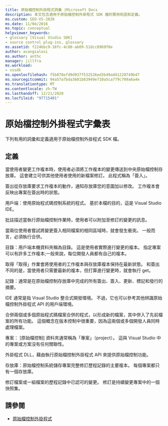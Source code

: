```yaml
---
title: 原始檔控制外掛程式詞彙 |Microsoft Docs
description: 本文包含適用于原始檔控制外掛程式 SDK 檔的實用術語和定義。
ms.custom: SEO-VS-2020
ms.date: 11/04/2016
ms.topic: conceptual
helpviewer_keywords:
- glossary [Visual Studio SDK]
- source control plug-ins, glossary
ms.assetid: f224bbc9-38fc-4c80-ab09-51dcc8969f8e
author: acangialosi
ms.author: anthc
manager: jillfra
ms.workload:
- vssdk
ms.openlocfilehash: f5b878efd9d937f532526ed3b49ad41228749b47
ms.sourcegitcommit: 94a57a7bda3601b83949e710a5ca779c709a6a4e
ms.translationtype: MT
ms.contentlocale: zh-TW
ms.lasthandoff: 12/21/2020
ms.locfileid: "97715401"
---
```

# <a name="source-control-plug-in-glossary"></a>原始檔控制外掛程式字彙表
下列有用的詞彙和定義適用于原始檔控制外掛程式 SDK 檔。

## <a name="definitions"></a>定義
 當使用者變更工作複本時，使用者必須將工作複本的變更傳送到中央原始檔控制存放庫。 這會建立可供其他使用者使用的新檔案修訂。 此程式稱為「簽入」。

 簽出從存放庫要求工作複本的動作，通知存放庫您的意圖加以修改。 工作複本會反映出專案在簽出時的狀態。

 用戶端：使用原始程式碼控制系統的程式。 基於本檔的目的，這是 Visual Studio IDE。

 批註描述當執行原始檔控制作業時，使用者可以附加至修訂的變更的訊息。

 當兩位使用者嘗試將變更簽入相同檔案的相同區域時，就會發生衝突。 一般而言，必須執行合併。

 目錄：用戶端本機資料夾稱為目錄。 這是使用者實際進行變更的複本。 指定專案可以有許多工作複本;一般來說，每位開發人員都有自己的複本。

 取得「取得」作業會將使用者的工作複本與存放庫複本保持在最新狀態。 和簽出不同的是，當使用者只需要最新的複本，但打算進行變更時，就會執行 get。

 記錄：通常是在原始檔控制存放庫中完成的所有簽出、簽入、更新、標記和發行的摘要。

 IDE 通常是指 Visual Studio 整合式開發環境。 不過，它也可以參考其他辨識原始檔控制外掛程式 API 的用戶端環境。

 合併兩個或多個原始程式碼檔案合併的程式，以形成新的檔案，其中併入了先前檔案的所有功能。 這個概念在版本控制中很重要，因為這兩個或多個開發人員同時處理檔案。

 專案： [原始檔控制] 資料夾通常稱為「專案」（project）。 這與 Visual Studio 中的專案或方案沒有任何關聯性。

 外掛程式 DLL，藉由執行原始檔控制外掛程式 API 來提供原始檔控制功能。

 存放庫：原始檔控制系統儲存專案完整修訂歷程記錄的主要複本。 每個專案都只有一個存放庫。

 修訂檔案或一組檔案的歷程記錄中已認可的變更。 修訂是持續變更專案中的一個快照集。

## <a name="see-also"></a>請參閱
- [原始檔控制外掛程式](../extensibility/source-control-plug-ins.md)
